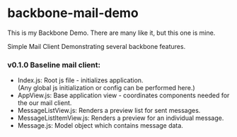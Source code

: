 backbone-mail-demo
==================
This is my Backbone Demo. There are many like it, but this one is mine.

Simple Mail Client Demonstrating several backbone features.

### v0.1.0 Baseline mail client:

   - Index.js: Root js file - initializes application.  
      (Any global js initialization or config can be performed here.)  
   - AppView.js: Base application view - coordinates components needed for the our mail client.    
   - MessageListView.js: Renders a preview list for sent messages.
   - MessageListItemView.js: Renders a preview for an individual message.
   - Message.js: Model object which contains message data.